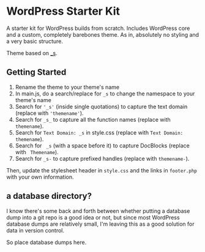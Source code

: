 WordPress Starter Kit
=====================

A starter kit for WordPress builds from scratch. Includes WordPress core and a custom, completely barebones theme. As in, absolutely no styling and a very basic structure.

Theme based on [_s](https://github.com/Automattic/_s/).

Getting Started
---------------
1. Rename the theme to your theme's name
2. In main.js, do a search/replace for `_s` to change the namespace to your theme's name
3. Search for `'_s'` (inside single quotations) to capture the text domain (replace with `'themename'`).
4. Search for `_s_` to capture all the function names (replace with `themename`).
5. Search for `Text Domain: _s` in style.css (replace with `Text Domain: themename`).
6. Search for <code>&nbsp;_s</code> (with a space before it) to capture DocBlocks (replace with <code>&nbsp;Themename</code>).
7. Search for `_s-` to capture prefixed handles (replace with `themename-`).

Then, update the stylesheet header in `style.css` and the links in `footer.php` with your own information.


a database directory?
---------------------

I know there's some back and forth between whether putting a database dump into a git repo is a good idea or not, but since most WordPress database dumps are relatively small, I'm leaving this as a good solution for data in version control.

So place database dumps here.

